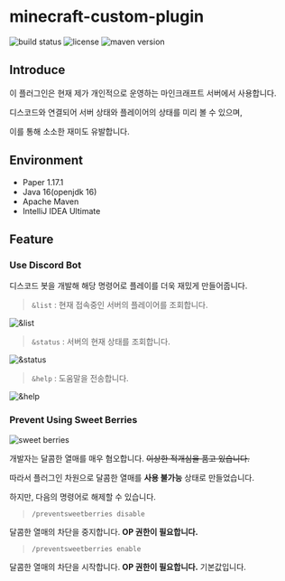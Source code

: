# minecraft-custom-plugin

![build status](https://travis-ci.org/Jennas-Lee/minecraft-custom-plugin.svg?branch=master)
![license](https://img.shields.io/github/license/Jennas-Lee/minecraft-custom-plugin)
![maven version](https://img.shields.io/badge/maven%20central-1.0.0-blue)

## Introduce

이 플러그인은 현재 제가 개인적으로 운영하는 마인크래프트 서버에서 사용합니다.

디스코드와 연결되어 서버 상태와 플레이어의 상태를 미리 볼 수 있으며,

이를 통해 소소한 재미도 유발합니다.

## Environment
- Paper 1.17.1
- Java 16(openjdk 16)
- Apache Maven
- IntelliJ IDEA Ultimate

## Feature
### Use Discord Bot

디스코드 봇을 개발해 해당 명령어로 플레이를 더욱 재밌게 만들어줍니다.

> `&list` : 현재 접속중인 서버의 플레이어를 조회합니다.

![&list](https://user-images.githubusercontent.com/55793046/126307019-3e216fcd-ddff-45ab-8e1e-fb6e7b61af28.png)

> `&status` : 서버의 현재 상태를 조회합니다.

![&status](https://user-images.githubusercontent.com/55793046/126307151-0dab9314-755b-4dea-a9fd-4a42db95fc02.png)

> `&help` : 도움말을 전송합니다.

![&help](https://user-images.githubusercontent.com/55793046/126307264-f59f9d9a-0745-42f5-a6f5-019eaf13aa6c.png)


### Prevent Using Sweet Berries

![sweet berries](https://static.wikia.nocookie.net/minecraft_gamepedia/images/1/12/Sweet_Berries_JE1_BE1.png/revision/latest/scale-to-width-down/160?cb=20190604204938)

개발자는 달콤한 열매를 매우 혐오합니다. ~~이상한 적개심을 품고 있습니다.~~

따라서 플러그인 차원으로 달콤한 열매를 **사용 불가능** 상태로 만들었습니다.

하지만, 다음의 명령어로 해제할 수 있습니다.

> `/preventsweetberries disable`

달콤한 열매의 차단을 중지합니다. **OP 권한이 필요합니다.**

> `/preventsweetberries enable`

달콤한 열매의 차단을 시작합니다. **OP 권한이 필요합니다.** 기본값입니다.
